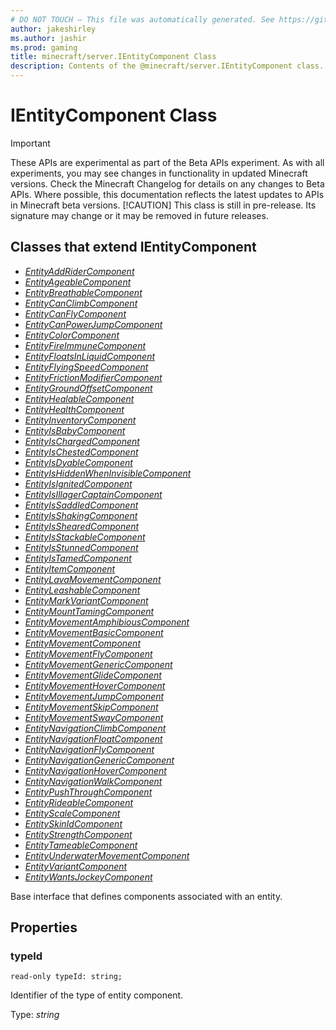 ```yaml
---
# DO NOT TOUCH — This file was automatically generated. See https://github.com/mojang/minecraftapidocsgenerator to modify descriptions, examples, etc.
author: jakeshirley
ms.author: jashir
ms.prod: gaming
title: minecraft/server.IEntityComponent Class
description: Contents of the @minecraft/server.IEntityComponent class.
---
```

# IEntityComponent Class
>[!IMPORTANT]
>These APIs are experimental as part of the Beta APIs experiment. As with all experiments, you may see changes in functionality in updated Minecraft versions. Check the Minecraft Changelog for details on any changes to Beta APIs. Where possible, this documentation reflects the latest updates to APIs in Minecraft beta versions.
> [!CAUTION]
> This class is still in pre-release.  Its signature may change or it may be removed in future releases.

## Classes that extend IEntityComponent
- [*EntityAddRiderComponent*](EntityAddRiderComponent.md)
- [*EntityAgeableComponent*](EntityAgeableComponent.md)
- [*EntityBreathableComponent*](EntityBreathableComponent.md)
- [*EntityCanClimbComponent*](EntityCanClimbComponent.md)
- [*EntityCanFlyComponent*](EntityCanFlyComponent.md)
- [*EntityCanPowerJumpComponent*](EntityCanPowerJumpComponent.md)
- [*EntityColorComponent*](EntityColorComponent.md)
- [*EntityFireImmuneComponent*](EntityFireImmuneComponent.md)
- [*EntityFloatsInLiquidComponent*](EntityFloatsInLiquidComponent.md)
- [*EntityFlyingSpeedComponent*](EntityFlyingSpeedComponent.md)
- [*EntityFrictionModifierComponent*](EntityFrictionModifierComponent.md)
- [*EntityGroundOffsetComponent*](EntityGroundOffsetComponent.md)
- [*EntityHealableComponent*](EntityHealableComponent.md)
- [*EntityHealthComponent*](EntityHealthComponent.md)
- [*EntityInventoryComponent*](EntityInventoryComponent.md)
- [*EntityIsBabyComponent*](EntityIsBabyComponent.md)
- [*EntityIsChargedComponent*](EntityIsChargedComponent.md)
- [*EntityIsChestedComponent*](EntityIsChestedComponent.md)
- [*EntityIsDyableComponent*](EntityIsDyableComponent.md)
- [*EntityIsHiddenWhenInvisibleComponent*](EntityIsHiddenWhenInvisibleComponent.md)
- [*EntityIsIgnitedComponent*](EntityIsIgnitedComponent.md)
- [*EntityIsIllagerCaptainComponent*](EntityIsIllagerCaptainComponent.md)
- [*EntityIsSaddledComponent*](EntityIsSaddledComponent.md)
- [*EntityIsShakingComponent*](EntityIsShakingComponent.md)
- [*EntityIsShearedComponent*](EntityIsShearedComponent.md)
- [*EntityIsStackableComponent*](EntityIsStackableComponent.md)
- [*EntityIsStunnedComponent*](EntityIsStunnedComponent.md)
- [*EntityIsTamedComponent*](EntityIsTamedComponent.md)
- [*EntityItemComponent*](EntityItemComponent.md)
- [*EntityLavaMovementComponent*](EntityLavaMovementComponent.md)
- [*EntityLeashableComponent*](EntityLeashableComponent.md)
- [*EntityMarkVariantComponent*](EntityMarkVariantComponent.md)
- [*EntityMountTamingComponent*](EntityMountTamingComponent.md)
- [*EntityMovementAmphibiousComponent*](EntityMovementAmphibiousComponent.md)
- [*EntityMovementBasicComponent*](EntityMovementBasicComponent.md)
- [*EntityMovementComponent*](EntityMovementComponent.md)
- [*EntityMovementFlyComponent*](EntityMovementFlyComponent.md)
- [*EntityMovementGenericComponent*](EntityMovementGenericComponent.md)
- [*EntityMovementGlideComponent*](EntityMovementGlideComponent.md)
- [*EntityMovementHoverComponent*](EntityMovementHoverComponent.md)
- [*EntityMovementJumpComponent*](EntityMovementJumpComponent.md)
- [*EntityMovementSkipComponent*](EntityMovementSkipComponent.md)
- [*EntityMovementSwayComponent*](EntityMovementSwayComponent.md)
- [*EntityNavigationClimbComponent*](EntityNavigationClimbComponent.md)
- [*EntityNavigationFloatComponent*](EntityNavigationFloatComponent.md)
- [*EntityNavigationFlyComponent*](EntityNavigationFlyComponent.md)
- [*EntityNavigationGenericComponent*](EntityNavigationGenericComponent.md)
- [*EntityNavigationHoverComponent*](EntityNavigationHoverComponent.md)
- [*EntityNavigationWalkComponent*](EntityNavigationWalkComponent.md)
- [*EntityPushThroughComponent*](EntityPushThroughComponent.md)
- [*EntityRideableComponent*](EntityRideableComponent.md)
- [*EntityScaleComponent*](EntityScaleComponent.md)
- [*EntitySkinIdComponent*](EntitySkinIdComponent.md)
- [*EntityStrengthComponent*](EntityStrengthComponent.md)
- [*EntityTameableComponent*](EntityTameableComponent.md)
- [*EntityUnderwaterMovementComponent*](EntityUnderwaterMovementComponent.md)
- [*EntityVariantComponent*](EntityVariantComponent.md)
- [*EntityWantsJockeyComponent*](EntityWantsJockeyComponent.md)

Base interface that defines components associated with an entity.

## Properties

### **typeId**
`read-only typeId: string;`

Identifier of the type of entity component.

Type: *string*
